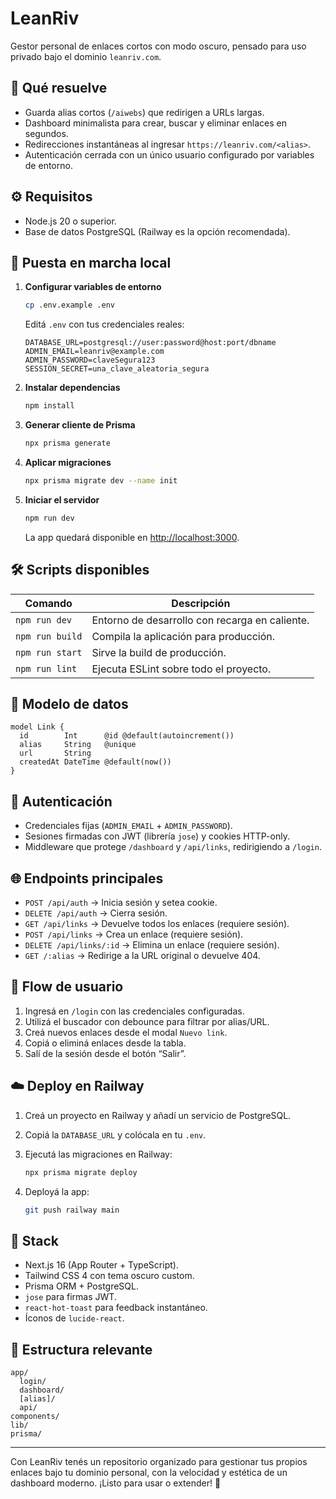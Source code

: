 # LeanRiv

Gestor personal de enlaces cortos con modo oscuro, pensado para uso privado bajo el dominio `leanriv.com`.

## 🧠 Qué resuelve

- Guarda alias cortos (`/aiwebs`) que redirigen a URLs largas.
- Dashboard minimalista para crear, buscar y eliminar enlaces en segundos.
- Redirecciones instantáneas al ingresar `https://leanriv.com/<alias>`.
- Autenticación cerrada con un único usuario configurado por variables de entorno.

## ⚙️ Requisitos

- Node.js 20 o superior.
- Base de datos PostgreSQL (Railway es la opción recomendada).

## 🚀 Puesta en marcha local

1. **Configurar variables de entorno**

   ```bash
   cp .env.example .env
   ```

   Editá `.env` con tus credenciales reales:

   ```dotenv
   DATABASE_URL=postgresql://user:password@host:port/dbname
   ADMIN_EMAIL=leanriv@example.com
   ADMIN_PASSWORD=claveSegura123
   SESSION_SECRET=una_clave_aleatoria_segura
   ```

2. **Instalar dependencias**

   ```bash
   npm install
   ```

3. **Generar cliente de Prisma**

   ```bash
   npx prisma generate
   ```

4. **Aplicar migraciones**

   ```bash
   npx prisma migrate dev --name init
   ```

5. **Iniciar el servidor**

   ```bash
   npm run dev
   ```

   La app quedará disponible en [http://localhost:3000](http://localhost:3000).

## 🛠 Scripts disponibles

| Comando          | Descripción                                           |
| ---------------- | ----------------------------------------------------- |
| `npm run dev`    | Entorno de desarrollo con recarga en caliente.        |
| `npm run build`  | Compila la aplicación para producción.                |
| `npm run start`  | Sirve la build de producción.                         |
| `npm run lint`   | Ejecuta ESLint sobre todo el proyecto.                |

## 💾 Modelo de datos

```prisma
model Link {
  id        Int      @id @default(autoincrement())
  alias     String   @unique
  url       String
  createdAt DateTime @default(now())
}
```

## 🔐 Autenticación

- Credenciales fijas (`ADMIN_EMAIL` + `ADMIN_PASSWORD`).
- Sesiones firmadas con JWT (librería `jose`) y cookies HTTP-only.
- Middleware que protege `/dashboard` y `/api/links`, redirigiendo a `/login`.

## 🌐 Endpoints principales

- `POST /api/auth` → Inicia sesión y setea cookie.
- `DELETE /api/auth` → Cierra sesión.
- `GET /api/links` → Devuelve todos los enlaces (requiere sesión).
- `POST /api/links` → Crea un enlace (requiere sesión).
- `DELETE /api/links/:id` → Elimina un enlace (requiere sesión).
- `GET /:alias` → Redirige a la URL original o devuelve 404.

## 🧪 Flow de usuario

1. Ingresá en `/login` con las credenciales configuradas.
2. Utilizá el buscador con debounce para filtrar por alias/URL.
3. Creá nuevos enlaces desde el modal `Nuevo link`.
4. Copiá o eliminá enlaces desde la tabla.
5. Salí de la sesión desde el botón “Salir”.

## ☁️ Deploy en Railway

1. Creá un proyecto en Railway y añadí un servicio de PostgreSQL.
2. Copiá la `DATABASE_URL` y colócala en tu `.env`.
3. Ejecutá las migraciones en Railway:

   ```bash
   npx prisma migrate deploy
   ```

4. Deployá la app:

   ```bash
   git push railway main
   ```

## 🧩 Stack

- Next.js 16 (App Router + TypeScript).
- Tailwind CSS 4 con tema oscuro custom.
- Prisma ORM + PostgreSQL.
- `jose` para firmas JWT.
- `react-hot-toast` para feedback instantáneo.
- Íconos de `lucide-react`.

## 📁 Estructura relevante

```
app/
  login/
  dashboard/
  [alias]/
  api/
components/
lib/
prisma/
```

---

Con LeanRiv tenés un repositorio organizado para gestionar tus propios enlaces bajo tu dominio personal, con la velocidad y estética de un dashboard moderno. ¡Listo para usar o extender! 🚀
